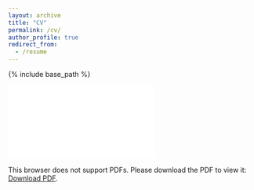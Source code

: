 ```yaml
---
layout: archive
title: "CV"
permalink: /cv/
author_profile: true
redirect_from:
  - /resume
---
```


{% include base_path %}

<object data="{{ site.baseurl }}/files/CV_Shawn.pdf" type="application/pdf" width="700px" height="700px">
    <embed src="{{ site.baseurl }}/files/CV_Shawn.pdf">
        <p>This browser does not support PDFs. Please download the PDF to view it: <a href="{{ site.baseurl }}/files/CV_Shawn.pdf">Download PDF</a>.</p>
    </embed>
</object>

